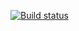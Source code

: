 [![Build status](https://ci.appveyor.com/api/projects/status/f4wecxrxbsyf1ahm?svg=true)](https://ci.appveyor.com/project/alex-pakin/aqa52)
